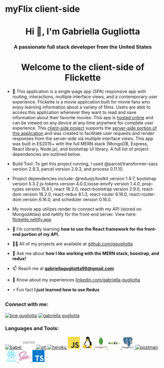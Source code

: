 # myFlix client-side
 <h1 align="center">Hi 👋, I'm Gabriella Gugliotta</h1>
<h3 align="center">A passionate full stack developer from the United States</h3>

<h1 align="center">Welcome to the client-side of Flickette </h1>

- 🔭 This application is a single-page app (SPA) responsive app with routing, interactions, multiple interface views, and a contemporary user experience. Flickette is a movie application built for movie fans who enjoy learning information about a variety of films. Users are able to access this application whenever they want to read and save information about their favorite movies. This app is [hosted online](flickette.netlify.app) and can be viewed on any device at any time anywhere for complete user experience. This [client-side project](github.com/ggugliotta/myFlix-client-side) supports the [server-side portion of this application](github.com/ggugliotta/movie-app) and was created to facilitate user requests and render responses from the server-side via multiple interface views. This app was built in ES2015+ with the full MERN stack (MongoDB, Express, React library, Node.js), and bootstrap UI library. A full list of project dependencies are outlined below. 

- Build Tool: To get this project running, I used @parcel/transformer-sass version 2.9.3, parcel version 2.9.3, and process 0.11.10. 

- Project dependencies include: @reduxjs/toolkit version 1.9.7, bootstrap version 5.3.2       js-tokens version 4.0.0,loose-envify version 1.4.0, prop-types version 15.8.1, react 18.2.0, 
react-bootstrap version 2.9.0, react-dom version 18.2.0, react-redux 8.1.3, react-router 6.16.0, react-router-dom version 6.16.0, and scheduler version 0.16.0.

- My movie app utilizes render to connect with my API (stored on MongodAtlas) and netlify for the front-end server. View here: [flickette.netlify.app](flickette.netlify.app)

- 🌱 I’m currently learning **how to use the React framework for the front-end portion of my API.**

- 👨‍💻 All of my projects are available at [github.com/ggugliotta](github.com/ggugliotta)

- 💬 Ask me about **how I like working with the MERN stack, boostrap, and redux!**

- 📫 Reach me at **gabriellagugliotta96@gmail.com**

- 📄 Know about my experiences [linkedin.com/gabriella-gugliotta](linkedin.com/gabriella-gugliotta)

- ⚡ Fun fact **I just learned how to use Redux**

<h3 align="left">Connect with me:</h3>
<p align="left">
<a href="https://codepen.io/brie gugliotta" target="blank"><img align="center" src="https://raw.githubusercontent.com/rahuldkjain/github-profile-readme-generator/master/src/images/icons/Social/codepen.svg" alt="brie gugliotta" height="30" width="40" /></a>
<a href="https://linkedin.com/in/gabriella gugliotta" target="blank"><img align="center" src="https://raw.githubusercontent.com/rahuldkjain/github-profile-readme-generator/master/src/images/icons/Social/linked-in-alt.svg" alt="gabriella gugliotta" height="30" width="40" /></a>
</p>

<h3 align="left">Languages and Tools:</h3>
<p align="left"> <a href="https://babeljs.io/" target="_blank" rel="noreferrer"> <img src="https://www.vectorlogo.zone/logos/babeljs/babeljs-icon.svg" alt="babel" width="40" height="40"/> </a> <a href="https://expressjs.com" target="_blank" rel="noreferrer"> <img src="https://raw.githubusercontent.com/devicons/devicon/master/icons/express/express-original-wordmark.svg" alt="express" width="40" height="40"/> </a> <a href="https://git-scm.com/" target="_blank" rel="noreferrer"> <img src="https://www.vectorlogo.zone/logos/git-scm/git-scm-icon.svg" alt="git" width="40" height="40"/> </a> <a href="https://heroku.com" target="_blank" rel="noreferrer"> <img src="https://www.vectorlogo.zone/logos/heroku/heroku-icon.svg" alt="heroku" width="40" height="40"/> </a> <a href="https://developer.mozilla.org/en-US/docs/Web/JavaScript" target="_blank" rel="noreferrer"> <img src="https://raw.githubusercontent.com/devicons/devicon/master/icons/javascript/javascript-original.svg" alt="javascript" width="40" height="40"/> </a> <a href="https://www.linux.org/" target="_blank" rel="noreferrer"> <img src="https://raw.githubusercontent.com/devicons/devicon/master/icons/linux/linux-original.svg" alt="linux" width="40" height="40"/> </a> <a href="https://www.mongodb.com/" target="_blank" rel="noreferrer"> <img src="https://raw.githubusercontent.com/devicons/devicon/master/icons/mongodb/mongodb-original-wordmark.svg" alt="mongodb" width="40" height="40"/> </a> <a href="https://nodejs.org" target="_blank" rel="noreferrer"> <img src="https://raw.githubusercontent.com/devicons/devicon/master/icons/nodejs/nodejs-original-wordmark.svg" alt="nodejs" width="40" height="40"/> </a> <a href="https://www.postgresql.org" target="_blank" rel="noreferrer"> <img src="https://raw.githubusercontent.com/devicons/devicon/master/icons/postgresql/postgresql-original-wordmark.svg" alt="postgresql" width="40" height="40"/> </a> <a href="https://postman.com" target="_blank" rel="noreferrer"> <img src="https://www.vectorlogo.zone/logos/getpostman/getpostman-icon.svg" alt="postman" width="40" height="40"/> </a> <a href="https://reactjs.org/" target="_blank" rel="noreferrer"> <img src="https://raw.githubusercontent.com/devicons/devicon/master/icons/react/react-original-wordmark.svg" alt="react" width="40" height="40"/> </a> <a href="https://sass-lang.com" target="_blank" rel="noreferrer"> <img src="https://raw.githubusercontent.com/devicons/devicon/master/icons/sass/sass-original.svg" alt="sass" width="40" height="40"/> </a> <a href="https://www.typescriptlang.org/" target="_blank" rel="noreferrer"> <img src="https://raw.githubusercontent.com/devicons/devicon/master/icons/typescript/typescript-original.svg" alt="typescript" width="40" height="40"/> </a> </p>

